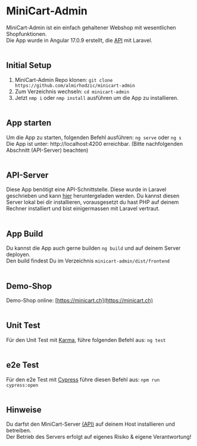 # MiniCart-Admin

MiniCart-Admin ist ein einfach gehaltener Webshop mit wesentlichen Shopfunktionen.<br>
Die App wurde in Angular 17.0.9 erstellt, die [API](https://github.com/almirhodzic/minicart-server) mit Laravel.<br><br>

## Initial Setup

1. MiniCart-Admin Repo klonen: `git clone https://github.com/almirhodzic/minicart-admin`<br>
2. Zum Verzeichnis wechseln: `cd minicart-admin`
3. Jetzt `nmp i` oder `nmp install` ausführen um die App zu installieren.<br><br>

## App starten

Um die App zu starten, folgenden Befehl ausführen: `ng serve` oder `ng s`  
Die App ist unter: http://localhost:4200 erreichbar. (Bitte nachfolgenden Abschnitt (API-Server) beachten)<br><br>

## API-Server

Diese App benötigt eine API-Schnittstelle. Diese wurde in Laravel geschrieben und kann [hier](https://github.com/almirhodzic/minicart-server) heruntergeladen werden.
Du kannst diesen Server lokal bei dir installieren, vorausgesetzt du hast PHP auf deinem Rechner installiert und bist einigermassen mit Laravel vertraut.<br><br>

## App Build

Du kannst die App auch gerne builden `ng build` und auf deinem Server deployen.<br>
Den build findest Du im Verzeichnis `minicart-admin/dist/frontend`<br><br>

## Demo-Shop

Demo-Shop online: [https://minicart.ch](https://minicart.ch)<br><br>

## Unit Test

Für den Unit Test mit [Karma](https://karma-runner.github.io/latest/index.html), führe folgenden Befehl aus: `ng test`<br><br>

## e2e Test
Für den e2e Test mit [Cypress](https://www.cypress.io/) führe diesen Befehl aus: `npm run cypress:open`<br><br>

## Hinweise

Du darfst den MiniCart-Server [(API)](https://github.com/almirhodzic/minicart-server) auf deinem Host installieren und betreiben.  
Der Betrieb des Servers erfolgt auf eigenes Risiko & eigene Verantwortung!